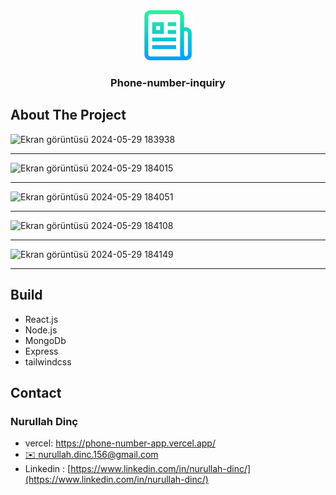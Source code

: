  
 
 
 <div align="center">
   <a href="https://github.com/github_username/repo_name">
     <img src="https://raw.githubusercontent.com/enesdmc0/react-country-info/main/images/logo.png" alt="Logo" width="80" height="80">
   </a>
 <h3 align="center">Phone-number-inquiry</h3>
 </div>
 
 
 
 ## About The Project
  ![Ekran görüntüsü 2024-05-29 183938](https://github.com/NurullahDnc/Phone-number-inquiry/assets/150585098/01ffad21-6201-4ca1-8d7f-c0d2bc03b71c)

  <hr/>
  
![Ekran görüntüsü 2024-05-29 184015](https://github.com/NurullahDnc/Phone-number-inquiry/assets/150585098/aa3f3197-6067-4e1f-9b33-1167581ea2a6)

  <hr/>
  
![Ekran görüntüsü 2024-05-29 184051](https://github.com/NurullahDnc/Phone-number-inquiry/assets/150585098/8e0ffdc8-bd6c-43b4-a66d-2cea036e2bd9)

  <hr/>
  
![Ekran görüntüsü 2024-05-29 184108](https://github.com/NurullahDnc/Phone-number-inquiry/assets/150585098/7ca9c1ef-0281-4e4b-a700-75783ceb9b01)

  <hr/>
  
![Ekran görüntüsü 2024-05-29 184149](https://github.com/NurullahDnc/Phone-number-inquiry/assets/150585098/3c10a8a4-f1a3-493b-9868-7267fa57a299)

  <hr/>

   ## Build
   - React.js
   - Node.js
   - MongoDb
   - Express  
   - tailwindcss
   
 
 
   ## Contact
 
   ### Nurullah Dinç

   - vercel: https://phone-number-app.vercel.app/ 
   - [ ✉️ nurullah.dinc.156@gmail.com]()
   - Linkedin : [https://www.linkedin.com/in/nurullah-dinc/](https://www.linkedin.com/in/nurullah-dinc/)
